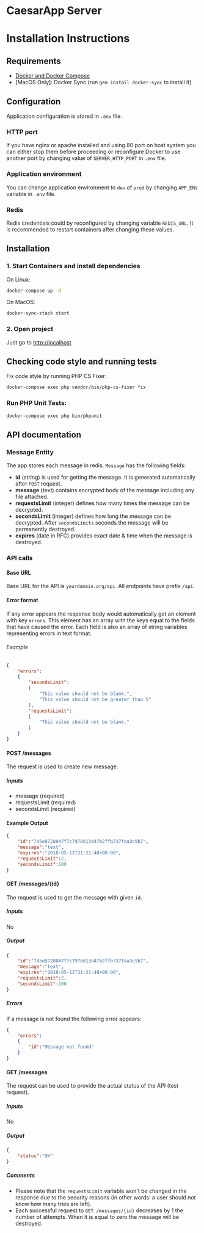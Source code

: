 CaesarApp Server
==========

Installation Instructions
==========

## Requirements

* [Docker and Docker Compose](https://docs.docker.com/engine/installation)
* [MacOS Only]: Docker Sync (run `gem install docker-sync` to install it)

## Configuration

Application configuration is stored in `.env` file.

### HTTP port
If you have nginx or apache installed and using 80 port on host system you can either stop them before proceeding or
reconfigure Docker to use another port by changing value of `SERVER_HTTP_PORT` in `.env` file.

### Application environment
You can change application environment to `dev` of `prod` by changing `APP_ENV` variable in `.env` file.

### Redis
Redis credentials could by reconfigured by changing variable `REDIS_URL`. It is
recommended to restart containers after changing these values.

## Installation

### 1. Start Containers and install dependencies
On Linux:
```bash
docker-compose up -d
```
On MacOS:
```bash
docker-sync-stack start
```
### 2. Open project
Just go to [http://localhost](http://localhost)

## Checking code style and running tests
Fix code style by running PHP CS Fixer:
```bash
docker-compose exec php vendor/bin/php-cs-fixer fix
```

### Run PHP Unit Tests:
```bash
docker-compose exec php bin/phpunit
```

## API documentation

### Message Entity

The app stores each message in redis. `Message` has the following fields:

* **id** (string) is used for getting the message. It is generated automatically after `POST` request.
* **message** (text) contains encrypted body of the message including any file attached.
* **requestsLimit** (integer) defines how many times the message can be decrypted.
* **secondsLimit** (integer) defines how long the message can be decrypted. After `secondsLimits` seconds the message will be permanently destroyed.
* **expires** (date in RFC) provides exact date & time when the message is destroyed.

### API calls

#### Base URL

Base URL for the API is `yourdomain.org/api`. All endpoints have prefix `/api`.

#### Error format

If any error appears the response body would automatically get an element with key `errors`. This element has an array with the keys equal to the fields that have caused the error. Each field is also an array of string variables representing errors in text format.

###### Example

```json
{
    "errors":
    {
        "secondsLimit":
        [
            "This value should not be blank.",
            "This value should not be greater than 5"
        ],
        "requestsLimit":
        [
            "This value should not be blank."
        ]
    }
}
```

#### POST /messages

The request is used to create new message.

##### Inputs

* message (required)
* requestsLimit (required)
* secondsLimit (required)

#### Example Output

```json
{
    "id":"745e8728047f7c7970d13d47b2ffb737faa3c9b7",
    "message":"text",
    "expires":"2018-05-12T21:21:48+00:00",
    "requestsLimit":2,
    "secondsLimit":100
}
```

#### GET /messages/{id}

The request is used to get the message with given `id`.

##### Inputs

No

##### Output
```json
{
    "id":"745e8728047f7c7970d13d47b2ffb737faa3c9b7",
    "message":"text",
    "expires":"2018-05-12T21:21:48+00:00",
    "requestsLimit":2,
    "secondsLimit":100
}
```

##### Errors

If a message is not found the following error appears:

```json
{
    "errors":
    {
        "id":"Message not found"
    }
}
```

#### GET /messages

The request can be used to provide the actual status of the API (test request).

##### Inputs

No

##### Output
```json
{
    "status":"OK"
}
```

##### Comments

* Please note that the `requestsLimit` variable won't be changed in the response due to the security reasons (in other words: a user should not know how many tries are left).
* Each successful request to `GET /messages/{id}` decreases by 1 the number of attempts. When it is equal to zero the message will be destroyed.

